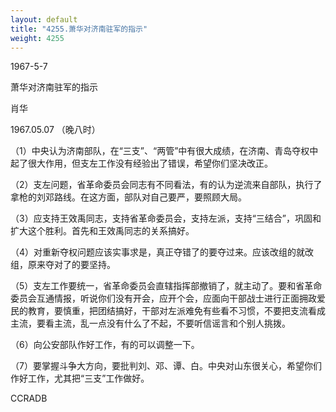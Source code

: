 ```yaml
---
layout: default
title: "4255.萧华对济南驻军的指示"
weight: 4255
---
```


1967-5-7

萧华对济南驻军的指示

肖华

1967.05.07 （晚八时）

（1）中央认为济南部队，在“三支”、“两管”中有很大成绩，在济南、青岛夺权中起了很大作用，但支左工作没有经验出了错误，希望你们坚决改正。

（2）支左问题，省革命委员会同志有不同看法，有的认为逆流来自部队，执行了拿枪的刘邓路线。在这方面，部队对自己要严，要照顾大局。

（3）应支持王效禹同志，支持省革命委员会，支持左派，支持“三结合”，巩固和扩大这个胜利。首先和王效禹同志的关系搞好。

（4）对重新夺权问题应该实事求是，真正夺错了的要夺过来。应该改组的就改组，原来夺对了的要坚持。

（5）支左工作要统一，省革命委员会直辖指挥部撤销了，就主动了。要和省革命委员会互通情报，听说你们没有开会，应开个会，应面向干部战士进行正面拥政爱民的教育，要慎重，把团结搞好，干部对左派难免有些看不习惯，不要把支流看成主流，要看主流，乱一点没有什么了不起，不要听信谣言和个别人挑拨。

（6）向公安部队作好工作，有的可以调整一下。

（7）要掌握斗争大方向，要批判刘、邓、谭、白。中央对山东很关心，希望你们作好工作，尤其把“三支”工作做好。

CCRADB

